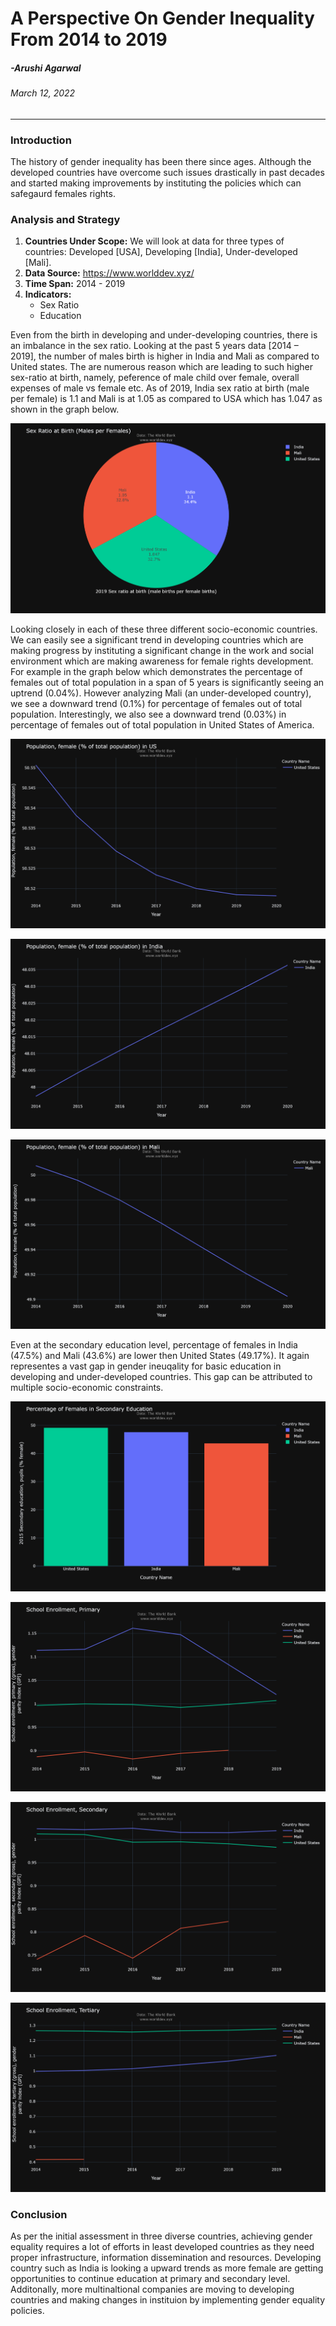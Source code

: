 # **A Perspective On Gender Inequality From 2014 to 2019**

##### -Arushi Agarwal
###### March 12, 2022
---

### **Introduction**
The history of gender inequality has been there since ages. Although the developed countries have overcome such issues drastically in past decades and started making improvements by instituting the policies which can safegaurd females rights. 

### **Analysis and Strategy**
1. **Countries Under Scope:** We will look at data for three types of countries: Developed [USA], Developing [India], Under-developed [Mali].
2. **Data Source:** https://www.worlddev.xyz/
3. **Time Span:** 2014 - 2019
4. **Indicators:**
    - Sex Ratio
    - Education

Even from the birth in developing and under-developing countries, there is an imbalance in the sex ratio. Looking at the past 5 years data [2014 – 2019], the number of males birth is higher in India and Mali as compared to United states. The are numerous reason which are leading to such higher sex-ratio at birth, namely, peference of male child over female, overall expenses of male vs female etc. As of 2019, India sex ratio at birth (male per female) is 1.1 and Mali is at 1.05 as compared to USA which has 1.047 as shown in the graph below.

![Sex Ratio](Sex_Ratio.png)


Looking closely in each of these three different socio-economic countries. We can easily see a significant trend in developing countries which are making progress by instituting a significant change in the work and social environment which are making awareness for female rights development. For example in the graph below which demonstrates the percentage of females out of total population in a span of 5 years is significantly seeing an uptrend (0.04%). However analyzing Mali (an under-developed country), we see a downward trend (0.1%) for percentage of females out of total population. Interestingly, we also see a downward trend (0.03%) in percentage of females out of total population in United States of America.


![](Female_percentage_US.png)

![](Female_percentage_India.png)

![](Female_percentage_Mali.png)




Even at the secondary education level, percentage of females in India (47.5%) and Mali (43.6%) are lower then United States (49.17%). It again representes a vast gap in gender ineuqality for basic education in developing and under-developed countries. This gap can be attributed to multiple socio-economic constraints.




![](Education.png)

![](School_Enrollment_Primary.png)

![](School_Enrollment_Secondary.png)

![](School_Enrollment_Tertiary.png)


### **Conclusion**

As per the initial assessment in three diverse countries, achieving gender equality requires a lot of efforts in least developed countries as they need proper infrastructure, information dissemination and resources. Developing country such as India is looking a upward trends as more female are getting opportunities to continue education at primary and secondary level. Additonally, more multinaltional companies are moving to developing countries and making changes in instituion by implementing gender equality policies.

